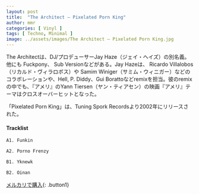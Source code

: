 ```yaml
---
layout: post
title:  "The Architect – Pixelated Porn King"
author: mmr
categories: [ Vinyl ]
tags: [ Techno, Minimal ]
image: ../assets/images/The Architect – Pixelated Porn King.jpg
---
```


The Architectは、DJ/プロデューサーJay Haze（ジェイ・ヘイズ）の別名義。他にも Fuckpony、 Sub Versionなどがある。Jay Hazeは、 Ricardo Villalobos（リカルド・ヴィラロボス）や Samim Winiger（サミム・ウィニガー）などのコラボレーションや、Hell, P. Diddy、Gui Borattoなどremixを担当。彼のremixの中でも、『アメリ』のYann Tiersen（ヤン・ティアセン）の映画『アメリ』テーマはクロスオーバーヒットとなった。

「Pixelated Porn King」は、Tuning Spork Recordsより2002年にリリースされた。

#### Tracklist
```md
A1. Funkin

A2. Porno Frenzy

B1. Yknewk

B2. Oinan
```

[メルカリで購入](https://jp.mercari.com/item/m82819897771){: .button1}

